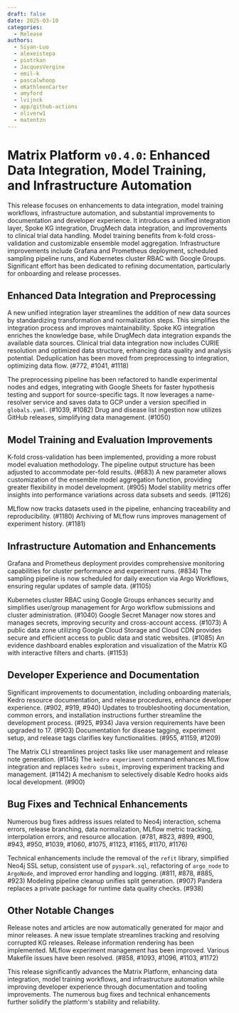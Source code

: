 ```yaml
---
draft: false
date: 2025-03-10
categories:
  - Release
authors:
  - Siyan-Luo
  - alexeistepa
  - piotrkan
  - JacquesVergine
  - emil-k
  - pascalwhoop
  - eKathleenCarter
  - amyford
  - lvijnck
  - app/github-actions
  - oliverw1
  - matentzn
---
```

# Matrix Platform `v0.4.0`: Enhanced Data Integration, Model Training, and Infrastructure Automation

This release focuses on enhancements to data integration, model training workflows, infrastructure automation, and substantial improvements to documentation and developer experience.  It introduces a unified integration layer, Spoke KG integration, DrugMech data integration, and improvements to clinical trial data handling.  Model training benefits from k-fold cross-validation and customizable ensemble model aggregation.  Infrastructure improvements include Grafana and Prometheus deployment, scheduled sampling pipeline runs, and Kubernetes cluster RBAC with Google Groups.  Significant effort has been dedicated to refining documentation, particularly for onboarding and release processes.

<!-- more -->

## Enhanced Data Integration and Preprocessing

A new unified integration layer streamlines the addition of new data sources by standardizing transformation and normalization steps. This simplifies the integration process and improves maintainability.  Spoke KG integration enriches the knowledge base, while DrugMech data integration expands the available data sources.  Clinical trial data integration now includes CURIE resolution and optimized data structure, enhancing data quality and analysis potential.  Deduplication has been moved from preprocessing to integration, optimizing data flow.  (#772, #1041, #1118)

The preprocessing pipeline has been refactored to handle experimental nodes and edges, integrating with Google Sheets for faster hypothesis testing and support for source-specific tags.  It now leverages a name-resolver service and saves data to GCP under a version specified in `globals.yaml`. (#1039, #1082)  Drug and disease list ingestion now utilizes GitHub releases, simplifying data management. (#1050)

## Model Training and Evaluation Improvements

K-fold cross-validation has been implemented, providing a more robust model evaluation methodology. The pipeline output structure has been adjusted to accommodate per-fold results. (#683)  A new parameter allows customization of the ensemble model aggregation function, providing greater flexibility in model development. (#905)  Model stability metrics offer insights into performance variations across data subsets and seeds. (#1126)

MLflow now tracks datasets used in the pipeline, enhancing traceability and reproducibility. (#1180)  Archiving of MLflow runs improves management of experiment history. (#1181)

## Infrastructure Automation and Enhancements

Grafana and Prometheus deployment provides comprehensive monitoring capabilities for cluster performance and experiment runs. (#834)  The sampling pipeline is now scheduled for daily execution via Argo Workflows, ensuring regular updates of sample data. (#1105)

Kubernetes cluster RBAC using Google Groups enhances security and simplifies user/group management for Argo workflow submissions and cluster administration. (#1040)  Google Secret Manager now stores and manages secrets, improving security and cross-account access. (#1073)  A public data zone utilizing Google Cloud Storage and Cloud CDN provides secure and efficient access to public data and static websites. (#1085)  An evidence dashboard enables exploration and visualization of the Matrix KG with interactive filters and charts. (#1153)

## Developer Experience and Documentation

Significant improvements to documentation, including onboarding materials, Kedro resource documentation, and release procedures, enhance developer experience. (#902, #919, #940)  Updates to troubleshooting documentation, common errors, and installation instructions further streamline the development process. (#925, #934)  Java version requirements have been upgraded to 17. (#903)  Documentation for disease tagging, experiment setup, and release tags clarifies key functionalities. (#955, #1159, #1209)

The Matrix CLI streamlines project tasks like user management and release note generation. (#1145)  The `kedro experiment` command enhances MLflow integration and replaces `kedro submit`, improving experiment tracking and management. (#1142)  A mechanism to selectively disable Kedro hooks aids local development.  (#900)

## Bug Fixes and Technical Enhancements

Numerous bug fixes address issues related to Neo4j interaction, schema errors, release branching, data normalization, MLflow metric tracking, interpolation errors, and resource allocation. (#781, #823, #899, #900, #943, #950, #1039, #1060, #1075, #1123, #1165, #1170, #1176)

Technical enhancements include the removal of the `refit` library, simplified Neo4j SSL setup, consistent use of `pyspark.sql`, refactoring of `argo_node` to `ArgoNode`, and improved error handling and logging. (#811, #878, #885, #923)  Modeling pipeline cleanup unifies split generation. (#907)  Pandera replaces a private package for runtime data quality checks. (#938)

## Other Notable Changes

Release notes and articles are now automatically generated for major and minor releases.  A new issue template streamlines tracking and resolving corrupted KG releases.  Release information rendering has been implemented.  MLflow experiment management has been improved.  Various Makefile issues have been resolved. (#858, #1093, #1096, #1103, #1172)


This release significantly advances the Matrix Platform, enhancing data integration, model training workflows, and infrastructure automation while improving developer experience through documentation and tooling improvements.  The numerous bug fixes and technical enhancements further solidify the platform's stability and reliability.
